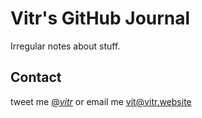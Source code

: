 # Vitr's GitHub Journal

Irregular notes about stuff.


## Contact
tweet me [@_vitr_](http://www.twitter.com/vitonline) or email me
[vit@vitr.website](mailto:vit@vitr.website)
